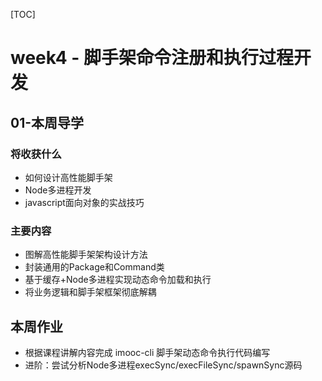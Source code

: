 [TOC]

# week4 - 脚手架命令注册和执行过程开发


## 01-本周导学
### 将收获什么

* 如何设计高性能脚手架
* Node多进程开发
* javascript面向对象的实战技巧

### 主要内容

* 图解高性能脚手架架构设计方法
* 封装通用的Package和Command类
* 基于缓存+Node多进程实现动态命令加载和执行
* 将业务逻辑和脚手架框架彻底解耦


## 本周作业
- 根据课程讲解内容完成 imooc-cli 脚手架动态命令执行代码编写
- 进阶：尝试分析Node多进程execSync/execFileSync/spawnSync源码